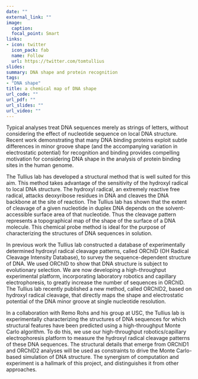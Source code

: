 ```yaml
---
date: ""
external_link: ""
image:
  caption: 
  focal_point: Smart
links:
- icon: twitter
  icon_pack: fab
  name: Follow
  url: https://twitter.com/tomtullius
slides:
summary: DNA shape and protein recognition
tags:
- "DNA shape"
title: a chemical map of DNA shape
url_code: ""
url_pdf: ""
url_slides: ""
url_video: ""
---
```


Typical analyses treat DNA sequences merely as strings of letters, without considering the effect of nucleotide sequence on local DNA structure. Recent work demonstrating that many DNA binding proteins exploit subtle differences in minor groove shape (and the accompanying variation in electrostatic potential) for recognition and binding provides compelling motivation for considering DNA shape in the analysis of protein binding sites in the human genome. 

The Tullius lab has developed a structural method that is well suited for this aim. This method takes advantage of the sensitivity of the hydroxyl radical to local DNA structure. The hydroxyl radical, an extremely reactive free radical, attacks deoxyribose residues in DNA and cleaves the DNA backbone at the site of reaction. The Tullius lab has shown that the extent of cleavage of a given nucleotide in duplex DNA depends on the solvent-accessible surface area of that nucleotide. Thus the cleavage pattern represents a topographical map of the shape of the surface of a DNA molecule. This chemical probe method is ideal for the purpose of characterizing the structures of DNA sequences in solution.

In previous work the Tullius lab constructed a database of experimentally determined hydroxyl radical cleavage patterns, called ORChID (OH Radical Cleavage Intensity Database), to survey the sequence-dependent structure of DNA. We used ORChID to show that DNA structure is subject to evolutionary selection. We are now developing a high-throughput experimental platform, incorporating laboratory robotics and capillary electrophoresis, to greatly increase the number of sequences in ORChID. The Tullius lab recently published a new method, called ORChID2, based on hydroxyl radical cleavage, that directly maps the shape and electrostatic potential of the DNA minor groove at single nucleotide resolution.

In a collaboration with Remo Rohs and his group at USC, the Tullius lab is experimentally characterizing the structures of DNA sequences for which structural features have been predicted using a high-throughput Monte Carlo algorithm. To do this, we use our high-throughput robotics/capillary electrophoresis platform to measure the hydroxyl radical cleavage patterns of these DNA sequences. The structural details that emerge from ORChID1 and ORChID2 analyses will be used as constraints to drive the Monte Carlo-based simulation of DNA structure. The synergism of computation and experiment is a hallmark of this project, and distinguishes it from other approaches. 
